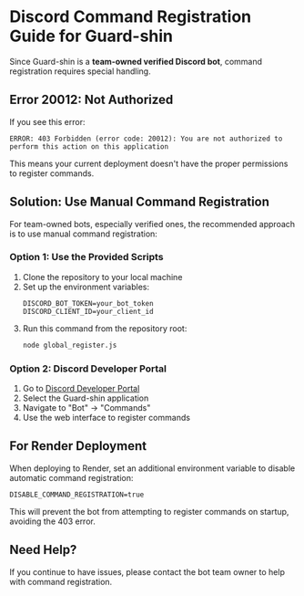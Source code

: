 # Discord Command Registration Guide for Guard-shin

Since Guard-shin is a **team-owned verified Discord bot**, command registration requires special handling.

## Error 20012: Not Authorized

If you see this error:
```
ERROR: 403 Forbidden (error code: 20012): You are not authorized to perform this action on this application
```

This means your current deployment doesn't have the proper permissions to register commands.

## Solution: Use Manual Command Registration

For team-owned bots, especially verified ones, the recommended approach is to use manual command registration:

### Option 1: Use the Provided Scripts

1. Clone the repository to your local machine
2. Set up the environment variables:
   ```
   DISCORD_BOT_TOKEN=your_bot_token
   DISCORD_CLIENT_ID=your_client_id
   ```
3. Run this command from the repository root:
   ```bash
   node global_register.js
   ```

### Option 2: Discord Developer Portal

1. Go to [Discord Developer Portal](https://discord.com/developers/applications)
2. Select the Guard-shin application
3. Navigate to "Bot" → "Commands"
4. Use the web interface to register commands

## For Render Deployment

When deploying to Render, set an additional environment variable to disable automatic command registration:

```
DISABLE_COMMAND_REGISTRATION=true
```

This will prevent the bot from attempting to register commands on startup, avoiding the 403 error.

## Need Help?

If you continue to have issues, please contact the bot team owner to help with command registration.